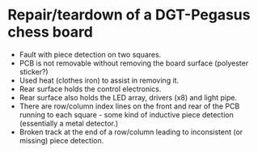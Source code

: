 Repair/teardown of a DGT-Pegasus chess board
===============

* Fault with piece detection on two squares.
* PCB is not removable without removing the board surface (polyester sticker?)
* Used heat (clothes iron) to assist in removing it.
* Rear surface holds  the control electronics.
* Rear surface also holds the LED array, drivers (x8) and light pipe.
* There are row/column index lines on the front and rear of the PCB running to each square - some kind of inductive piece detection (essentially a metal detector.)
* Broken track at the end of a row/column leading to inconsistent (or missing) piece detection.
